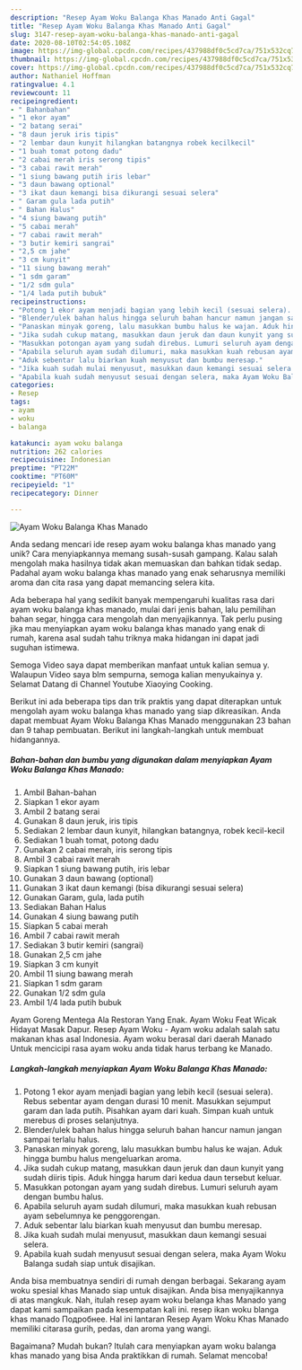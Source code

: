 ```yaml
---
description: "Resep Ayam Woku Balanga Khas Manado Anti Gagal"
title: "Resep Ayam Woku Balanga Khas Manado Anti Gagal"
slug: 3147-resep-ayam-woku-balanga-khas-manado-anti-gagal
date: 2020-08-10T02:54:05.108Z
image: https://img-global.cpcdn.com/recipes/437988df0c5cd7ca/751x532cq70/ayam-woku-balanga-khas-manado-foto-resep-utama.jpg
thumbnail: https://img-global.cpcdn.com/recipes/437988df0c5cd7ca/751x532cq70/ayam-woku-balanga-khas-manado-foto-resep-utama.jpg
cover: https://img-global.cpcdn.com/recipes/437988df0c5cd7ca/751x532cq70/ayam-woku-balanga-khas-manado-foto-resep-utama.jpg
author: Nathaniel Hoffman
ratingvalue: 4.1
reviewcount: 11
recipeingredient:
- " Bahanbahan"
- "1 ekor ayam"
- "2 batang serai"
- "8 daun jeruk iris tipis"
- "2 lembar daun kunyit hilangkan batangnya robek kecilkecil"
- "1 buah tomat potong dadu"
- "2 cabai merah iris serong tipis"
- "3 cabai rawit merah"
- "1 siung bawang putih iris lebar"
- "3 daun bawang optional"
- "3 ikat daun kemangi bisa dikurangi sesuai selera"
- " Garam gula lada putih"
- " Bahan Halus"
- "4 siung bawang putih"
- "5 cabai merah"
- "7 cabai rawit merah"
- "3 butir kemiri sangrai"
- "2,5 cm jahe"
- "3 cm kunyit"
- "11 siung bawang merah"
- "1 sdm garam"
- "1/2 sdm gula"
- "1/4 lada putih bubuk"
recipeinstructions:
- "Potong 1 ekor ayam menjadi bagian yang lebih kecil (sesuai selera). Rebus sebentar ayam dengan durasi 10 menit. Masukkan sejumput garam dan lada putih. Pisahkan ayam dari kuah. Simpan kuah untuk merebus di proses selanjutnya."
- "Blender/ulek bahan halus hingga seluruh bahan hancur namun jangan sampai terlalu halus."
- "Panaskan minyak goreng, lalu masukkan bumbu halus ke wajan. Aduk hingga bumbu halus mengeluarkan aroma."
- "Jika sudah cukup matang, masukkan daun jeruk dan daun kunyit yang sudah diiris tipis. Aduk hingga harum dari kedua daun tersebut keluar."
- "Masukkan potongan ayam yang sudah direbus. Lumuri seluruh ayam dengan bumbu halus."
- "Apabila seluruh ayam sudah dilumuri, maka masukkan kuah rebusan ayam sebelumnya ke penggorengan."
- "Aduk sebentar lalu biarkan kuah menyusut dan bumbu meresap."
- "Jika kuah sudah mulai menyusut, masukkan daun kemangi sesuai selera."
- "Apabila kuah sudah menyusut sesuai dengan selera, maka Ayam Woku Balanga sudah siap untuk disajikan."
categories:
- Resep
tags:
- ayam
- woku
- balanga

katakunci: ayam woku balanga 
nutrition: 262 calories
recipecuisine: Indonesian
preptime: "PT22M"
cooktime: "PT60M"
recipeyield: "1"
recipecategory: Dinner

---
```



![Ayam Woku Balanga Khas Manado](https://img-global.cpcdn.com/recipes/437988df0c5cd7ca/751x532cq70/ayam-woku-balanga-khas-manado-foto-resep-utama.jpg)

Anda sedang mencari ide resep ayam woku balanga khas manado yang unik? Cara menyiapkannya memang susah-susah gampang. Kalau salah mengolah maka hasilnya tidak akan memuaskan dan bahkan tidak sedap. Padahal ayam woku balanga khas manado yang enak seharusnya memiliki aroma dan cita rasa yang dapat memancing selera kita.

Ada beberapa hal yang sedikit banyak mempengaruhi kualitas rasa dari ayam woku balanga khas manado, mulai dari jenis bahan, lalu pemilihan bahan segar, hingga cara mengolah dan menyajikannya. Tak perlu pusing jika mau menyiapkan ayam woku balanga khas manado yang enak di rumah, karena asal sudah tahu triknya maka hidangan ini dapat jadi suguhan istimewa.

Semoga Video saya dapat memberikan manfaat untuk kalian semua y. Walaupun Video saya blm sempurna, semoga kalian menyukainya y. Selamat Datang di Channel Youtube Xiaoying Cooking.


Berikut ini ada beberapa tips dan trik praktis yang dapat diterapkan untuk mengolah ayam woku balanga khas manado yang siap dikreasikan. Anda dapat membuat Ayam Woku Balanga Khas Manado menggunakan 23 bahan dan 9 tahap pembuatan. Berikut ini langkah-langkah untuk membuat hidangannya.

<!--inarticleads1-->

##### Bahan-bahan dan bumbu yang digunakan dalam menyiapkan Ayam Woku Balanga Khas Manado:

1. Ambil  Bahan-bahan
1. Siapkan 1 ekor ayam
1. Ambil 2 batang serai
1. Gunakan 8 daun jeruk, iris tipis
1. Sediakan 2 lembar daun kunyit, hilangkan batangnya, robek kecil-kecil
1. Sediakan 1 buah tomat, potong dadu
1. Gunakan 2 cabai merah, iris serong tipis
1. Ambil 3 cabai rawit merah
1. Siapkan 1 siung bawang putih, iris lebar
1. Gunakan 3 daun bawang (optional)
1. Gunakan 3 ikat daun kemangi (bisa dikurangi sesuai selera)
1. Gunakan  Garam, gula, lada putih
1. Sediakan  Bahan Halus
1. Gunakan 4 siung bawang putih
1. Siapkan 5 cabai merah
1. Ambil 7 cabai rawit merah
1. Sediakan 3 butir kemiri (sangrai)
1. Gunakan 2,5 cm jahe
1. Siapkan 3 cm kunyit
1. Ambil 11 siung bawang merah
1. Siapkan 1 sdm garam
1. Gunakan 1/2 sdm gula
1. Ambil 1/4 lada putih bubuk


Ayam Goreng Mentega Ala Restoran Yang Enak. Ayam Woku Feat Wicak Hidayat Masak Dapur. Resep Ayam Woku - Ayam woku adalah salah satu makanan khas asal Indonesia. Ayam woku berasal dari daerah Manado Untuk mencicipi rasa ayam woku anda tidak harus terbang ke Manado. 

<!--inarticleads2-->

##### Langkah-langkah menyiapkan Ayam Woku Balanga Khas Manado:

1. Potong 1 ekor ayam menjadi bagian yang lebih kecil (sesuai selera). Rebus sebentar ayam dengan durasi 10 menit. Masukkan sejumput garam dan lada putih. Pisahkan ayam dari kuah. Simpan kuah untuk merebus di proses selanjutnya.
1. Blender/ulek bahan halus hingga seluruh bahan hancur namun jangan sampai terlalu halus.
1. Panaskan minyak goreng, lalu masukkan bumbu halus ke wajan. Aduk hingga bumbu halus mengeluarkan aroma.
1. Jika sudah cukup matang, masukkan daun jeruk dan daun kunyit yang sudah diiris tipis. Aduk hingga harum dari kedua daun tersebut keluar.
1. Masukkan potongan ayam yang sudah direbus. Lumuri seluruh ayam dengan bumbu halus.
1. Apabila seluruh ayam sudah dilumuri, maka masukkan kuah rebusan ayam sebelumnya ke penggorengan.
1. Aduk sebentar lalu biarkan kuah menyusut dan bumbu meresap.
1. Jika kuah sudah mulai menyusut, masukkan daun kemangi sesuai selera.
1. Apabila kuah sudah menyusut sesuai dengan selera, maka Ayam Woku Balanga sudah siap untuk disajikan.


Anda bisa membuatnya sendiri di rumah dengan berbagai. Sekarang ayam woku spesial khas Manado siap untuk disajikan. Anda bisa menyajikannya di atas mangkuk. Nah, itulah resep ayam woku belanga khas Manado yang dapat kami sampaikan pada kesempatan kali ini. resep ikan woku blanga khas manado Подробнее. Hal ini lantaran Resep Ayam Woku Khas Manado memiliki citarasa gurih, pedas, dan aroma yang wangi. 

Bagaimana? Mudah bukan? Itulah cara menyiapkan ayam woku balanga khas manado yang bisa Anda praktikkan di rumah. Selamat mencoba!
